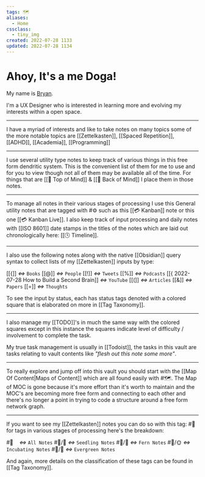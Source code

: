 ```yaml
---
tags: 🗺️
aliases: 
  - Home
cssclass:
  - tiny_img
created: 2022-07-28 1133
updated: 2022-07-28 1134
---
```


# Ahoy, It's a me Doga!

My name is [Bryan](https://www.bryanjenks.dev). 

I'm a UX Designer who is interested in learning more and evolving my interests within a open space. 

---

I have a myriad of interests and like to take notes on many topics some of the more notable topics are [[Zettelkasten]], [[Spaced Repetition]], [[ADHD]], [[Academia]], [[Programming]]

---

I use several utility type notes to keep track of various things in this free form dendritic system. This is the convenient list of them for me to use and for you to view though not all of them may be available all of the time. For things that are [[🧠️ Top of Mind]] & [[🧠️ Back of Mind]] I place them in those notes. 

---

To manage all notes in their various stages of processing I use this General utility notes that are tagged with #⚙️ such as this [[💳️ Kanban]] note or this one [[💳️ Kanban Live]]. I also keep track of input processing and daily notes with [[ISO 8601]] date stamps in the titles of the notes which are laid out chronologically here: [[🕓️ Timeline]].

---

I also use the following notes along with the native [[Obsidian]] query syntax to collect lists of my [[Zettelkasten]] inputs by type:

[[{]] *<=>* `Books`
[[@]] *<=>* `People`
[[!]] *<=>* `Tweets`
[[%]] *<=>* `Podcasts`
[[{ 2022-07-28 How to Build a Second Brain]] *<=>* `YouTube`
[[(]] *<=>* `Articles`
[[&]] *<=>* `Papers`
[[=]] *<=>* `Thoughts`

To see the input by status, each has status tags denoted with a colored square that is elaborated on more in [[Tag Taxonomy]]. 

---

I also manage my [[TODO]]'s in much the same way with the colored squares except in this instance the squares indicate level of difficulty / involvement to complete the task.

My true task management is usually in [[Todoist]], the tasks in this vault are tasks relating to vault contents like *"flesh out this note some more"*.

---


To really explore and jump off into this vault you should start with the [[Map Of Content|Maps of Content]] which are all found easily with #🗺️. The Map of MOC is gone because it's more effort than it's worth to maintain and the MOC's are becoming more free form and connecting to each other and there's no longer a point in trying to code a structure around a free form network graph.

---

If you want to see my [[Zettelkasten]] notes you can do so with this tag: #📝️ for tags in various stages of processing here's the breakdown:

#📝️ &nbsp;&nbsp;&nbsp;*<=>* `All Notes`
#📝️/🌱️ *<=>* `Seedling Notes`
#📝️/🌿️ *<=>* `Fern Notes`
#📝️/🌞️ *<=>* `Incubating Notes`
#📝️/🌲️ *<=>* `Evergreen Notes`

And again, more details on the classification of these tags can be found in [[Tag Taxonomy]].
